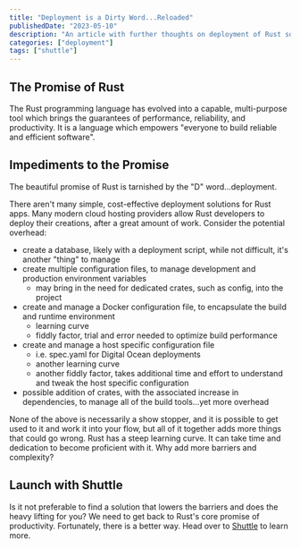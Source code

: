 ```yaml
---
title: "Deployment is a Dirty Word...Reloaded"
publishedDate: "2023-05-10"
description: "An article with further thoughts on deployment of Rust software"
categories: ["deployment"]
tags: ["shuttle"]
---
```


## The Promise of Rust

The Rust programming language has evolved into a capable, multi-purpose tool which brings the guarantees of performance, reliability, and productivity. It is a language which empowers "everyone to build reliable and efficient software".

## Impediments to the Promise

The beautiful promise of Rust is tarnished by the "D" word...deployment.

There aren't many simple, cost-effective deployment solutions for Rust apps. Many modern cloud hosting providers allow Rust developers to deploy their creations, after a great amount of work. Consider the potential overhead:

- create a database, likely with a deployment script, while not difficult, it's another "thing" to manage
- create multiple configuration files, to manage development and production environment variables
  - may bring in the need for dedicated crates, such as config, into the project
- create and manage a Docker configuration file, to encapsulate the build and runtime environment
  - learning curve
  - fiddly factor, trial and error needed to optimize build performance
- create and manage a host specific configuration file
  - i.e. spec.yaml for Digital Ocean deployments
  - another learning curve
  - another fiddly factor, takes additional time and effort to understand and tweak the host specific configuration
- possible addition of crates, with the associated increase in dependencies, to manage all of the build tools...yet more overhead

None of the above is necessarily a show stopper, and it is possible to get used to it and work it into your flow, but all of it together adds more things that could go wrong. Rust has a steep learning curve. It can take time and dedication to become proficient with it. Why add more barriers and complexity?

## Launch with Shuttle

Is it not preferable to find a solution that lowers the barriers and does the heavy lifting for you? We need to get back to Rust's core promise of productivity. Fortunately, there is a better way. Head over to [Shuttle](https://shuttle.rs) to learn more.
